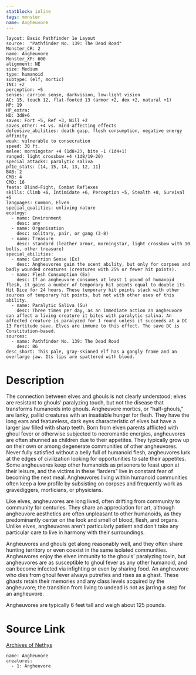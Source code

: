 ```yaml
---
statblock: inline
tags: monster
name: Angheuvore
---
```

```statblock
layout: Basic Pathfinder 1e Layout
source:  "Pathfinder No. 139: The Dead Road"
Monster_CR: 2
name: Angheuvore
Monster_XP: 600
alignment: NE
size: Medium
type: humanoid
subtype: (elf, mortic)
INI: +2
perception: +5
senses: carrion sense, darkvision, low-light vision
AC: 15, touch 12, flat-footed 13 (armor +2, dex +2, natural +1)
HP: 19
HP_extra: 
HD: 3d8+6
saves: Fort +5, Ref +3, Will +2
saves_other: +4 vs. mind-affecting effects
defensive_abilities: death gasp, flesh consumption, negative energy affinity
weak: vulnerable to consecration
speed: 30 ft.
melee: morningstar +4 (1d8+2), bite -1 (1d4+1)
ranged: light crossbow +4 (1d8/19-20)
special_attacks: paralytic saliva
pf1e_stats: [14, 15, 14, 13, 12, 11]
BAB: 2
CMB: 4
CMD: 16
feats: Blind-Fight, Combat Reflexes
skills: Climb +6, Intimidate +6, Perception +5, Stealth +8, Survival +5
languages: Common, Elven
special_qualities: unliving nature
ecology:
  - name: Environment
    desc: any
  - name: Organisation
    desc: solitary, pair, or gang (3-8)
  - name: Treasure
    desc: standard (leather armor, morningstar, light crossbow with 10 bolts, other treasure)
special_abilities:
  - name: Carrion Sense (Ex)
    desc: Angheuvores gain the scent ability, but only for corpses and badly wounded creatures (creatures with 25% or fewer hit points).
  - name: Flesh Consumption (Ex)
    desc: If an angheuvore consumes at least 1 pound of humanoid flesh, it gains a number of temporary hit points equal to double its Hit Dice for 24 hours. These temporary hit points stack with other sources of temporary hit points, but not with other uses of this ability.
  - name: Paralytic Saliva (Su)
    desc: Three times per day, as an immediate action an angheuvore can affect a living creature it bites with paralytic saliva. An affected creature is paralyzed for 1 round unless it succeeds at a DC 13 Fortitude save. Elves are immune to this effect. The save DC is Constitution-based.
sources:
  - name: Pathfinder No. 139: The Dead Road
    desc: 86
desc_short: This pale, gray-skinned elf has a gangly frame and an overlarge jaw. Its lips are spattered with blood.
```
# Description
The connection between elves and ghouls is not clearly understood; elves are resistant to ghouls' paralyzing touch, but not the disease that transforms humanoids into ghouls. Angheuvore mortics, or “half-ghouls,” are lanky, pallid creatures with an insatiable hunger for flesh. They have the long ears and featureless, dark eyes characteristic of elves but have a larger jaw filled with sharp teeth. Born from elven parents afflicted with ghoul fever or otherwise subjected to necromantic energies, angheuvores are often shunned as children due to their appetites. They typically grow up on their own or among degenerate communities of other angheuvores. Never fully satisfied without a belly full of humanoid flesh, angheuvores lurk at the edges of civilization looking for opportunities to sate their appetites. Some angheuvores keep other humanoids as prisoners to feast upon at their leisure, and the victims in these “larders” live in constant fear of becoming the next meal. Angheuvores living within humanoid communities often keep a low profile by subsisting on corpses and frequently work as gravediggers, morticians, or physicians.

 Like elves, angheuvores are long lived, often drifting from community to community for centuries. They share an appreciation for art, although angheuvore aesthetics are often unpleasant to other humanoids, as they predominantly center on the look and smell of blood, flesh, and organs. Unlike elves, angheuvores aren't particularly patient and don't take any particular care to live in harmony with their surroundings.

 Angheuvores and ghouls get along reasonably well, and they often share hunting territory or even coexist in the same isolated communities. Angheuvores enjoy the elven immunity to the ghouls' paralyzing toxin, but angheuvores are as susceptible to ghoul fever as any other humanoid, and can become infected via infighting or even by sharing food. An angheuvore who dies from ghoul fever always putrefies and rises as a ghast. These ghasts retain their memories and any class levels acquired by the angheuvore; the transition from living to undead is not as jarring a step for an angheuvore.

 Angheuvores are typically 6 feet tall and weigh about 125 pounds.
# Source Link
[Archives of Nethys](https://aonprd.com/MonsterDisplay.aspx?ItemName=Angheuvore)
```encounter-table
name: Angheuvore
creatures:
  - 1: Angheuvore
```
